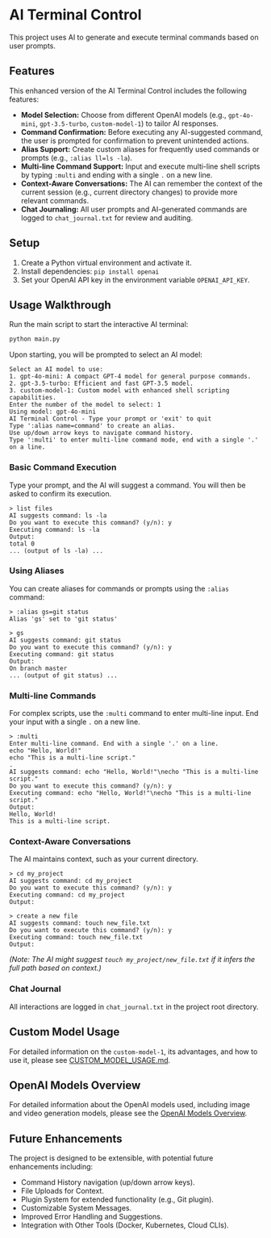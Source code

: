 # AI Terminal Control

This project uses AI to generate and execute terminal commands based on user prompts.

## Features

This enhanced version of the AI Terminal Control includes the following features:

*   **Model Selection:** Choose from different OpenAI models (e.g., `gpt-4o-mini`, `gpt-3.5-turbo`, `custom-model-1`) to tailor AI responses.
*   **Command Confirmation:** Before executing any AI-suggested command, the user is prompted for confirmation to prevent unintended actions.
*   **Alias Support:** Create custom aliases for frequently used commands or prompts (e.g., `:alias ll=ls -la`).
*   **Multi-line Command Support:** Input and execute multi-line shell scripts by typing `:multi` and ending with a single `.` on a new line.
*   **Context-Aware Conversations:** The AI can remember the context of the current session (e.g., current directory changes) to provide more relevant commands.
*   **Chat Journaling:** All user prompts and AI-generated commands are logged to `chat_journal.txt` for review and auditing.

## Setup

1.  Create a Python virtual environment and activate it.
2.  Install dependencies: `pip install openai`
3.  Set your OpenAI API key in the environment variable `OPENAI_API_KEY`.

## Usage Walkthrough

Run the main script to start the interactive AI terminal:

```bash
python main.py
```

Upon starting, you will be prompted to select an AI model:

```
Select an AI model to use:
1. gpt-4o-mini: A compact GPT-4 model for general purpose commands.
2. gpt-3.5-turbo: Efficient and fast GPT-3.5 model.
3. custom-model-1: Custom model with enhanced shell scripting capabilities.
Enter the number of the model to select: 1
Using model: gpt-4o-mini
AI Terminal Control - Type your prompt or 'exit' to quit
Type ':alias name=command' to create an alias.
Use up/down arrow keys to navigate command history.
Type ':multi' to enter multi-line command mode, end with a single '.' on a line.
```

### Basic Command Execution

Type your prompt, and the AI will suggest a command. You will then be asked to confirm its execution.

```
> list files
AI suggests command: ls -la
Do you want to execute this command? (y/n): y
Executing command: ls -la
Output:
total 0
... (output of ls -la) ...
```

### Using Aliases

You can create aliases for commands or prompts using the `:alias` command:

```
> :alias gs=git status
Alias 'gs' set to 'git status'

> gs
AI suggests command: git status
Do you want to execute this command? (y/n): y
Executing command: git status
Output:
On branch master
... (output of git status) ...
```

### Multi-line Commands

For complex scripts, use the `:multi` command to enter multi-line input. End your input with a single `.` on a new line.

```
> :multi
Enter multi-line command. End with a single '.' on a line.
echo "Hello, World!"
echo "This is a multi-line script."
.
AI suggests command: echo "Hello, World!"\necho "This is a multi-line script."
Do you want to execute this command? (y/n): y
Executing command: echo "Hello, World!"\necho "This is a multi-line script."
Output:
Hello, World!
This is a multi-line script.
```

### Context-Aware Conversations

The AI maintains context, such as your current directory.

```
> cd my_project
AI suggests command: cd my_project
Do you want to execute this command? (y/n): y
Executing command: cd my_project
Output:

> create a new file
AI suggests command: touch new_file.txt
Do you want to execute this command? (y/n): y
Executing command: touch new_file.txt
Output:
```
*(Note: The AI might suggest `touch my_project/new_file.txt` if it infers the full path based on context.)*

### Chat Journal

All interactions are logged in `chat_journal.txt` in the project root directory.

## Custom Model Usage

For detailed information on the `custom-model-1`, its advantages, and how to use it, please see [CUSTOM_MODEL_USAGE.md](CUSTOM_MODEL_USAGE.md).

## OpenAI Models Overview

For detailed information about the OpenAI models used, including image and video generation models, please see the [OpenAI Models Overview](README_models.md).

## Future Enhancements

The project is designed to be extensible, with potential future enhancements including:
*   Command History navigation (up/down arrow keys).
*   File Uploads for Context.
*   Plugin System for extended functionality (e.g., Git plugin).
*   Customizable System Messages.
*   Improved Error Handling and Suggestions.
*   Integration with Other Tools (Docker, Kubernetes, Cloud CLIs).
